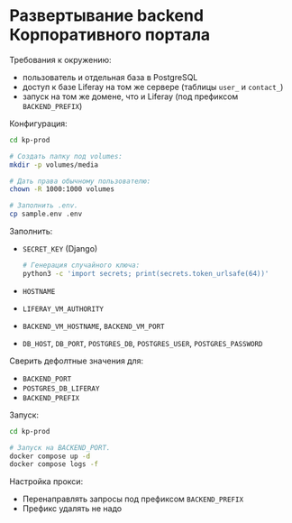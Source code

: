 # Развертывание backend Корпоративного портала

Требования к окружению:

- пользователь и отдельная база в PostgreSQL
- доступ к базе Liferay на том же сервере (таблицы `user_` и `contact_`)
- запуск на том же домене, что и Liferay (под префиксом `BACKEND_PREFIX`)

Конфигурация:

```sh
cd kp-prod

# Создать папку под volumes:
mkdir -p volumes/media

# Дать права обычному пользователю:
chown -R 1000:1000 volumes

# Заполнить .env.
cp sample.env .env
```

Заполнить:

- `SECRET_KEY` (Django)

  ```sh
  # Генерация случайного ключа:
  python3 -c 'import secrets; print(secrets.token_urlsafe(64))'
  ```

- `HOSTNAME`
- `LIFERAY_VM_AUTHORITY`
- `BACKEND_VM_HOSTNAME`, `BACKEND_VM_PORT`
- `DB_HOST`, `DB_PORT`, `POSTGRES_DB`, `POSTGRES_USER`, `POSTGRES_PASSWORD`

Сверить дефолтные значения для:

- `BACKEND_PORT`
- `POSTGRES_DB_LIFERAY`
- `BACKEND_PREFIX`

Запуск:

```sh
cd kp-prod

# Запуск на BACKEND_PORT.
docker compose up -d
docker compose logs -f
```

Настройка прокси:

- Перенаправлять запросы под префиксом `BACKEND_PREFIX`
- Префикс удалять не надо
